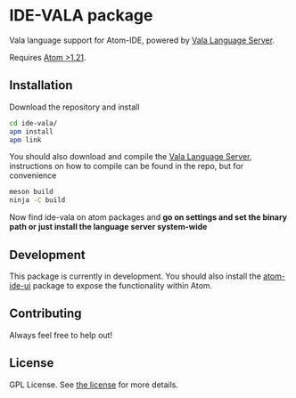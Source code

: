 # IDE-VALA package

Vala language support for Atom-IDE, powered by [Vala Language Server](https://github.com/benwaffle/vala-language-server).

Requires [Atom >1.21](https://atom.io/).

## Installation

Download the repository and install

```bash
cd ide-vala/
apm install
apm link
```
You should also download and compile the [Vala Language Server](https://github.com/benwaffle/vala-language-server), instructions on how to compile can be found in the repo, but for convenience

```bash
meson build
ninja -C build
```
Now find ide-vala on atom packages and **go on settings and set the binary path or just install the language server system-wide**

## Development

This package is currently in development. You should also install the [atom-ide-ui](https://atom.io/packages/atom-ide-ui) package to expose the functionality within Atom.

## Contributing
Always feel free to help out!

## License
GPL License.  See [the license](LICENSE.md) for more details.
